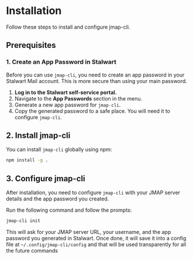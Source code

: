 # Installation

Follow these steps to install and configure jmap-cli.

## Prerequisites

### 1. Create an App Password in Stalwart

Before you can use `jmap-cli`, you need to create an app password in your Stalwart Mail account. This is more secure than using your main password.

1.  **Log in to the Stalwart self-service portal.**
2.  Navigate to the **App Passwords** section in the menu.
3.  Generate a new app password for `jmap-cli`.
4.  Copy the generated password to a safe place. You will need it to configure `jmap-cli`.

## 2. Install jmap-cli

You can install `jmap-cli` globally using npm:

```bash
npm install -g .
```

## 3. Configure jmap-cli

After installation, you need to configure `jmap-cli` with your JMAP server details and the app password you created.

Run the following command and follow the prompts:

```bash
jmap-cli init
```

This will ask for your JMAP server URL, your username, and the app password you generated in Stalwart. 
Once done, it will save it into a config file at `~/.config/jmap-cli/config` and that will be used transparently for all the future commands
